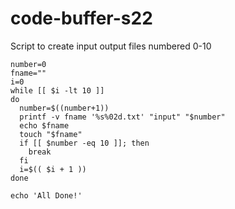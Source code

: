 # code-buffer-s22

Script to create input output files numbered 0-10

```
number=0
fname=""
i=0
while [[ $i -lt 10 ]]
do
  number=$((number+1))
  printf -v fname '%s%02d.txt' "input" "$number"
  echo $fname
  touch "$fname"
  if [[ $number -eq 10 ]]; then
    break
  fi
  i=$(( $i + 1 ))
done

echo 'All Done!'
```
